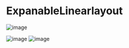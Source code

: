 # ExpanableLinearlayout

![image](https://github.com/skylineTan/ExpanableLinearlayout/tree/master/images/show.gif)

![image](https://github.com/skylineTan/ExpanableLinearlayout/tree/master/images/img1.png)
![image](https://github.com/skylineTan/ExpanableLinearlayout/tree/master/images/img2.png)
